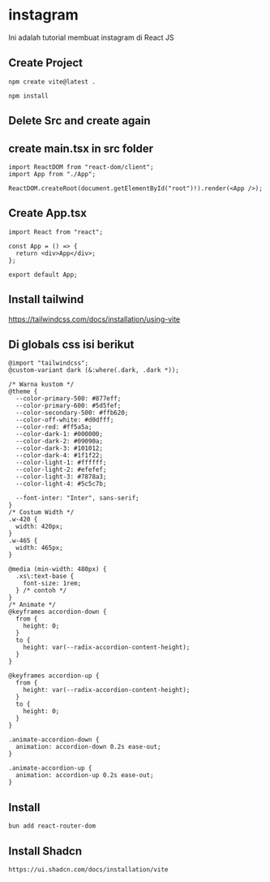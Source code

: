 # instagram
Ini adalah tutorial membuat instagram di React JS


## Create Project
```
npm create vite@latest .
```
```
npm install
```
## Delete Src and create again

## create main.tsx in src folder
```
import ReactDOM from "react-dom/client";
import App from "./App";

ReactDOM.createRoot(document.getElementById("root")!).render(<App />);
```
## Create App.tsx
```
import React from "react";

const App = () => {
  return <div>App</div>;
};

export default App;
```

## Install tailwind
https://tailwindcss.com/docs/installation/using-vite  

## Di globals css isi berikut
```
@import "tailwindcss";
@custom-variant dark (&:where(.dark, .dark *));

/* Warna kustom */
@theme {
  --color-primary-500: #877eff;
  --color-primary-600: #5d5fef;
  --color-secondary-500: #ffb620;
  --color-off-white: #d0dfff;
  --color-red: #ff5a5a;
  --color-dark-1: #000000;
  --color-dark-2: #09090a;
  --color-dark-3: #101012;
  --color-dark-4: #1f1f22;
  --color-light-1: #ffffff;
  --color-light-2: #efefef;
  --color-light-3: #7878a3;
  --color-light-4: #5c5c7b;

  --font-inter: "Inter", sans-serif;
}
/* Costum Width */
.w-420 {
  width: 420px;
}
.w-465 {
  width: 465px;
}

@media (min-width: 480px) {
  .xs\:text-base {
    font-size: 1rem;
  } /* contoh */
}
/* Animate */
@keyframes accordion-down {
  from {
    height: 0;
  }
  to {
    height: var(--radix-accordion-content-height);
  }
}

@keyframes accordion-up {
  from {
    height: var(--radix-accordion-content-height);
  }
  to {
    height: 0;
  }
}

.animate-accordion-down {
  animation: accordion-down 0.2s ease-out;
}

.animate-accordion-up {
  animation: accordion-up 0.2s ease-out;
}
```
## Install
```
bun add react-router-dom
```
## Install Shadcn
```
https://ui.shadcn.com/docs/installation/vite
```
